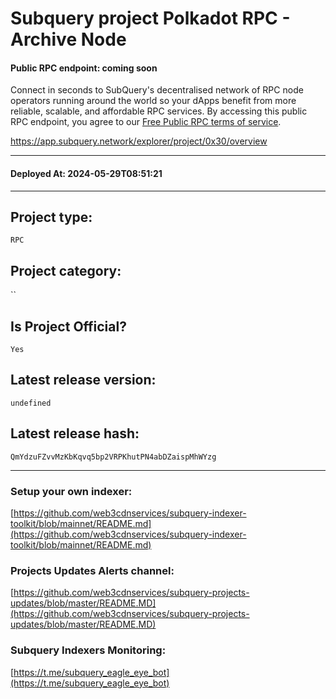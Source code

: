 # Subquery project Polkadot RPC - Archive Node
####  **Public RPC endpoint**: coming soon

Connect in seconds to SubQuery's decentralised network of RPC node operators running around the world so your dApps benefit from more reliable, scalable, and affordable RPC services. By accessing this public RPC endpoint, you agree to our [Free Public RPC terms of service](https://subquery.foundation/public-rpc-terms).

https://app.subquery.network/explorer/project/0x30/overview
____
#### Deployed At: 2024-05-29T08:51:21
____

## Project type:
`RPC`

## Project category:
``

## Is Project Official?
`Yes`

## Latest release version:
`undefined`

## Latest release hash:
`QmYdzuFZvvMzKbKqvq5bp2VRPKhutPN4abDZaispMhWYzg`



___
### Setup your own indexer:

[https://github.com/web3cdnservices/subquery-indexer-toolkit/blob/mainnet/README.md](https://github.com/web3cdnservices/subquery-indexer-toolkit/blob/mainnet/README.md)

### Projects Updates Alerts channel:

[https://github.com/web3cdnservices/subquery-projects-updates/blob/master/README.MD](https://github.com/web3cdnservices/subquery-projects-updates/blob/master/README.MD)

### Subquery Indexers Monitoring:

[https://t.me/subquery_eagle_eye_bot](https://t.me/subquery_eagle_eye_bot)